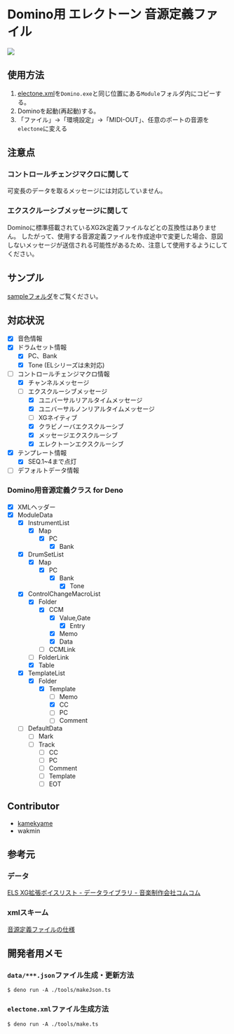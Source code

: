 # Domino用 エレクトーン 音源定義ファイル

![](https://img.shields.io/badge/version-1.2.0-orange)

## 使用方法

1. [electone.xml](./electone.xml)を`Domino.exe`と同じ位置にある`Module`フォルダ内にコピーする。
1. Dominoを起動(再起動)する。
1. 「ファイル」→「環境設定」→「MIDI-OUT」、任意のポートの音源を`electone`に変える

## 注意点

### コントロールチェンジマクロに関して

可変長のデータを取るメッセージには対応していません。

### エクスクルーシブメッセージに関して

Dominoに標準搭載されているXG2k定義ファイルなどとの互換性はありません。
したがって、使用する音源定義ファイルを作成途中で変更した場合、意図しないメッセージが送信される可能性があるため、注意して使用するようにしてください。

## サンプル

[sampleフォルダ](./sample)をご覧ください。

## 対応状況

- [x] 音色情報
- [x] ドラムセット情報
  - [x] PC、Bank
  - [x] Tone (ELシリーズは未対応)
- [ ] コントロールチェンジマクロ情報
  - [x] チャンネルメッセージ
  - [ ] エクスクルーシブメッセージ
    - [x] ユニバーサルリアルタイムメッセージ
    - [x] ユニバーサルノンリアルタイムメッセージ
    - [ ] XGネイティブ
    - [x] クラビノーバエクスクルーシブ
    - [x] メッセージエクスクルーシブ
    - [x] エレクトーンエクスクルーシブ
- [x] テンプレート情報
  - [x] SEQ.1~4まで点灯
- [ ] デフォルトデータ情報

### Domino用音源定義クラス for Deno

- [x] XMLヘッダー
- [x] ModuleData
  - [x] InstrumentList
    - [x] Map
      - [x] PC
        - [x] Bank
  - [x] DrumSetList
    - [x] Map
      - [x] PC
        - [x] Bank
          - [x] Tone
  - [x] ControlChangeMacroList
    - [x] Folder
      - [x] CCM
        - [x] Value,Gate
          - [x] Entry
        - [x] Memo
        - [x] Data
      - [ ] CCMLink
    - [ ] FolderLink
    - [x] Table
  - [x] TemplateList
    - [x] Folder
      - [x] Template
        - [ ] Memo
        - [x] CC
        - [ ] PC
        - [ ] Comment
  - [ ] DefaultData
    - [ ] Mark
    - [ ] Track
      - [ ] CC
      - [ ] PC
      - [ ] Comment
      - [ ] Template
      - [ ] EOT

## Contributor

- [kamekyame](https://github.com/kamekyame)
- wakmin

## 参考元

### データ

[ELS XG拡張ボイスリスト - データライブラリ -
音楽制作会社コムコム](http://www.comcom2.com/lib/els_ext_xg_voice_list.html#113)

### xmlスキーム

[音源定義ファイルの仕様](http://5.pro.tok2.com/~mpc/ranzan86/domino/Domino129/Manual/module.htm)

## 開発者用メモ

### `data/***.json`ファイル生成・更新方法

```console
$ deno run -A ./tools/makeJson.ts
```

### `electone.xml`ファイル生成方法

```console
$ deno run -A ./tools/make.ts
```
